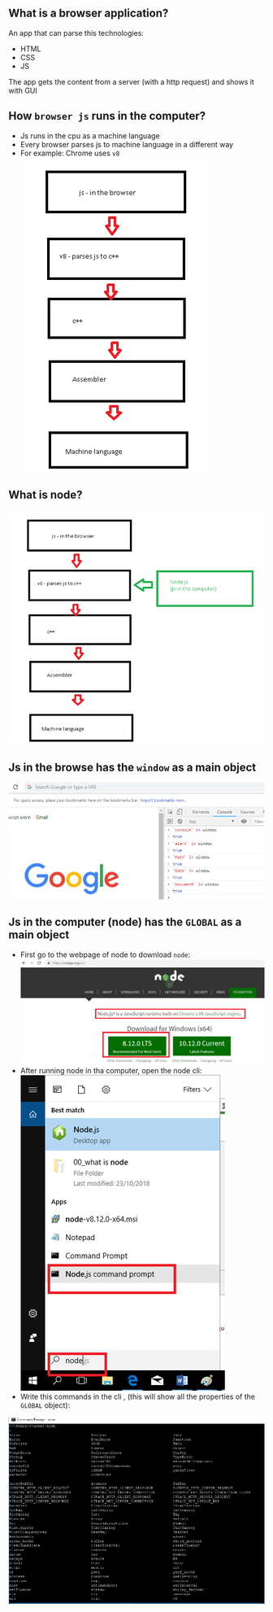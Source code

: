 ## What is a browser application?
An app that can parse this technologies:
* HTML
* CSS
* JS   

The app gets the content from a server (with a http request) and shows it with GUI 

## How `browser js` runs in the computer?
* Js runs in the cpu as a machine language
* Every browser parses js to machine language in a different way
* For example: Chrome uses `v8`   
![picture](diagram1.png)


## What is node?
![picture](diagram2.png)

## Js in the browse has the `window` as a main object
![picture](diagram3.png)

## Js in the computer (node) has the `GLOBAL` as a main object
* First go to the webpage of node to download `node`:   
![picture](diagram4.png)
* After running node in tha computer, open the node cli:   
![picture](diagram5.png)
* Write this commands in the cli , (this will show all the properties of the `GLOBAL` object):

![picture](diagram6.png)
